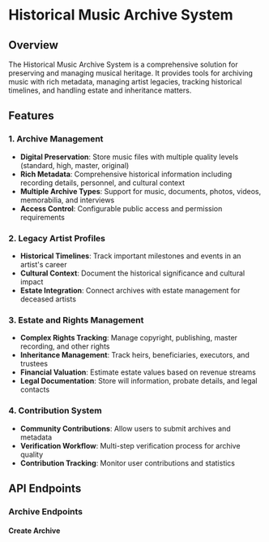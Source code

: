 # Historical Music Archive System

## Overview

The Historical Music Archive System is a comprehensive solution for preserving and managing musical heritage. It provides tools for archiving music with rich metadata, managing artist legacies, tracking historical timelines, and handling estate and inheritance matters.

## Features

### 1. Archive Management
- **Digital Preservation**: Store music files with multiple quality levels (standard, high, master, original)
- **Rich Metadata**: Comprehensive historical information including recording details, personnel, and cultural context
- **Multiple Archive Types**: Support for music, documents, photos, videos, memorabilia, and interviews
- **Access Control**: Configurable public access and permission requirements

### 2. Legacy Artist Profiles
- **Historical Timelines**: Track important milestones and events in an artist's career
- **Cultural Context**: Document the historical significance and cultural impact
- **Estate Integration**: Connect archives with estate management for deceased artists

### 3. Estate and Rights Management
- **Complex Rights Tracking**: Manage copyright, publishing, master recording, and other rights
- **Inheritance Management**: Track heirs, beneficiaries, executors, and trustees
- **Financial Valuation**: Estimate estate values based on revenue streams
- **Legal Documentation**: Store will information, probate details, and legal contacts

### 4. Contribution System
- **Community Contributions**: Allow users to submit archives and metadata
- **Verification Workflow**: Multi-step verification process for archive quality
- **Contribution Tracking**: Monitor user contributions and statistics

## API Endpoints

### Archive Endpoints

#### Create Archive